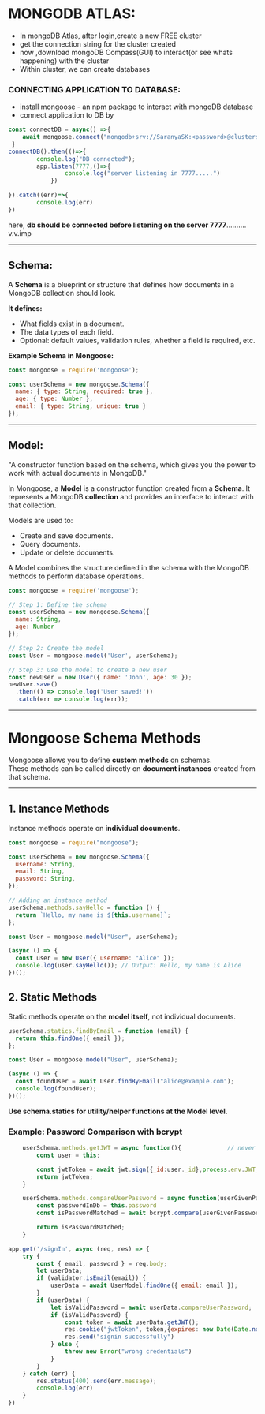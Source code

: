 # MONGODB ATLAS:
- In mongoDB Atlas, after login,create a new FREE cluster
- get the connection string for the cluster created
- now ,download mongoDB Compass(GUI) to interact(or see whats happening) with the cluster
- Within cluster, we can create databases

### CONNECTING APPLICATION TO DATABASE:
- install mongoose - an npm package to interact with mongoDB database
- connect application to DB by
```js 
const connectDB = async() =>{
    await mongoose.connect("mongodb+srv://SaranyaSK:<password>@clustersk.5vwcf.mongodb.net/")
 }
connectDB().then(()=>{
        console.log("DB connected");
        app.listen(7777,()=>{
                console.log("server listening in 7777.....")
            })

}).catch((err)=>{
        console.log(err)
})
```
here, **db should be connected before listening on the server 7777**.......... v.v.imp

--- 

## Schema:

A **Schema** is a blueprint or structure that defines how documents in a MongoDB collection should look.

**It defines:**
- What fields exist in a document.
- The data types of each field.
- Optional: default values, validation rules, whether a field is required, etc.

**Example Schema in Mongoose:**

```js
const mongoose = require('mongoose');

const userSchema = new mongoose.Schema({
  name: { type: String, required: true },
  age: { type: Number },
  email: { type: String, unique: true }
});
```
---

## Model:

"A constructor function based on the schema, which gives you the power to work with actual documents in MongoDB."

In Mongoose, a **Model** is a constructor function created from a **Schema**. It represents a MongoDB **collection** and provides an interface to interact with that collection.

Models are used to:
- Create and save documents.
- Query documents.
- Update or delete documents.

A Model combines the structure defined in the schema with the MongoDB methods to perform database operations.


```js
const mongoose = require('mongoose');

// Step 1: Define the schema
const userSchema = new mongoose.Schema({
  name: String,
  age: Number
});

// Step 2: Create the model
const User = mongoose.model('User', userSchema);

// Step 3: Use the model to create a new user
const newUser = new User({ name: 'John', age: 30 });
newUser.save()
  .then(() => console.log('User saved!'))
  .catch(err => console.log(err));
```
---
# Mongoose Schema Methods

Mongoose allows you to define **custom methods** on schemas.  
These methods can be called directly on **document instances** created from that schema.

---

## 1. Instance Methods
Instance methods operate on **individual documents**.

```js
const mongoose = require("mongoose");

const userSchema = new mongoose.Schema({
  username: String,
  email: String,
  password: String,
});
```

```js
// Adding an instance method
userSchema.methods.sayHello = function () {
  return `Hello, my name is ${this.username}`;
};

const User = mongoose.model("User", userSchema);

(async () => {
  const user = new User({ username: "Alice" });
  console.log(user.sayHello()); // Output: Hello, my name is Alice
})();
```

## 2. Static Methods

Static methods operate on the **model itself**, not individual documents.

```js
userSchema.statics.findByEmail = function (email) {
  return this.findOne({ email });
};
```

```js
const User = mongoose.model("User", userSchema);

(async () => {
  const foundUser = await User.findByEmail("alice@example.com");
  console.log(foundUser);
})();
```
**Use schema.statics for utility/helper functions at the Model level.**

### Example: Password Comparison with bcrypt

```js
    userSchema.methods.getJWT = async function(){             // never use arrow function strictly
        const user = this;

        const jwtToken = await jwt.sign({_id:user._id},process.env.JWT_PRIVATE_KEY);
        return jwtToken;
    }

    userSchema.methods.compareUserPassword = async function(userGivenPassword){
        const passwordInDb = this.password
        const isPasswordMatched = await bcrypt.compare(userGivenPassword, passwordInDb);

        return isPasswordMatched;
    }
```

```js
app.get('/signIn', async (req, res) => {
    try {
        const { email, password } = req.body;
        let userData;
        if (validator.isEmail(email)) {
            userData = await UserModel.findOne({ email: email });
        }
        if (userData) {
            let isValidPassword = await userData.compareUserPassword;
            if (isValidPassword) {
                const token = await userData.getJWT();
                res.cookie("jwtToken", token,{expires: new Date(Date.now() + (5 * 24 * 3600000))})   //5 days
                res.send("signin successfully")
            } else {
                throw new Error("wrong credentials")
            }
        }
    } catch (err) {
        res.status(400).send(err.message);
        console.log(err)
    }
})
```